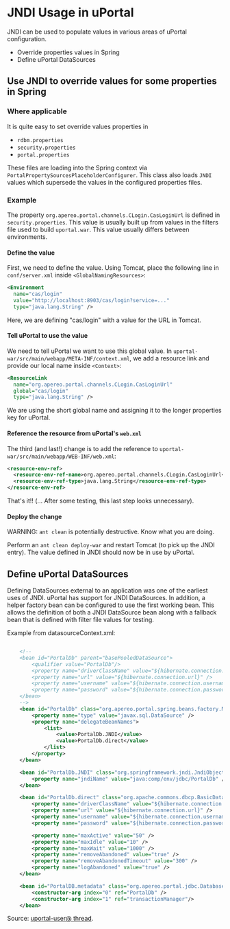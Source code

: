 # JNDI Usage in uPortal

JNDI can be used to populate values in various areas of uPortal configuration.

- Override properties values in Spring
- Define uPortal DataSources

## Use JNDI to override values for some properties in Spring

### Where applicable

It is quite easy to set override values properties in

+ `rdbm.properties`
+ `security.properties`
+ `portal.properties`

These files are loading into the Spring context via
`PortalPropertySourcesPlaceholderConfigurer`. This class also loads `JNDI`
values which supersede the values in the configured properties files.

### Example

The property `org.apereo.portal.channels.CLogin.CasLoginUrl` is defined in
`security.properties`. This value is usually built up from
values in the filters file used to build `uportal.war`. This value usually
differs between environments.

#### Define the value

First, we need to define the value. Using Tomcat, place the following
line in `conf/server.xml` inside `<GlobalNamingResources>`:

```xml
<Environment 
  name="cas/login"
  value="http://localhost:8903/cas/login?service=..."
  type="java.lang.String" />
```

Here, we are defining "cas/login" with a value for the URL in Tomcat.

#### Tell uPortal to use the value

We need to tell uPortal we want to use this global value. In
`uportal-war/src/main/webapp/META-INF/context.xml`, we add a resource link
and provide our local name inside `<Context>`:

```xml
<ResourceLink 
  name="org.apereo.portal.channels.CLogin.CasLoginUrl"
  global="cas/login" 
  type="java.lang.String" />
```

We are using the short global name and assigning it to the longer
properties key for uPortal.

#### Reference the resource from uPortal's `web.xml`

The third (and last!) change is to add the reference to
`uportal-war/src/main/webapp/WEB-INF/web.xml`:

```xml
<resource-env-ref>
  <resource-env-ref-name>org.apereo.portal.channels.CLogin.CasLoginUrl</resource-env-ref-name>
  <resource-env-ref-type>java.lang.String</resource-env-ref-type>
</resource-env-ref>
```

That's it!! (... After some testing, this last step looks unnecessary).

#### Deploy the change

WARNING: `ant clean` is potentially destructive. Know what you are doing.

Perform an `ant clean deploy-war` and restart Tomcat (to pick up the
JNDI entry). The value defined in JNDI should now be in use by uPortal.

## Define uPortal DataSources

Defining DataSources external to an application was one of the earliest
uses of JNDI. uPortal has support for JNDI DataSources. In addition,
a helper factory bean can be configured to use the first working bean.
 This allows the definition of both a JNDI DataSource bean along with
 a fallback bean that is defined with filter file values for testing.
 
Example from datasourceContext.xml:

```xml

    <!--
    <bean id="PortalDb" parent="basePooledDataSource">
        <qualifier value="PortalDb"/>
        <property name="driverClassName" value="${hibernate.connection.driver_class}" />
        <property name="url" value="${hibernate.connection.url}" />
        <property name="username" value="${hibernate.connection.username}" />
        <property name="password" value="${hibernate.connection.password}" />
    </bean>
    -->
    <bean id="PortalDb" class="org.apereo.portal.spring.beans.factory.MediatingFactoryBean">
        <property name="type" value="javax.sql.DataSource" />
        <property name="delegateBeanNames">
            <list>
                <value>PortalDb.JNDI</value>
                <value>PortalDb.direct</value>
            </list>
        </property>
    </bean>

    <bean id="PortalDb.JNDI" class="org.springframework.jndi.JndiObjectFactoryBean">
        <property name="jndiName" value="java:comp/env/jdbc/PortalDb" />
    </bean>

    <bean id="PortalDb.direct" class="org.apache.commons.dbcp.BasicDataSource" lazy-init="true">
        <property name="driverClassName" value="${hibernate.connection.driver_class}" />
        <property name="url" value="${hibernate.connection.url}" />
        <property name="username" value="${hibernate.connection.username}" />
        <property name="password" value="${hibernate.connection.password}" />

        <property name="maxActive" value="50" />
        <property name="maxIdle" value="10" />
        <property name="maxWait" value="1000" />
        <property name="removeAbandoned" value="true" />
        <property name="removeAbandonedTimeout" value="300" />
        <property name="logAbandoned" value="true" />
    </bean>

    <bean id="PortalDB.metadata" class="org.apereo.portal.jdbc.DatabaseMetaDataImpl">
        <constructor-arg index="0" ref="PortalDb" />
        <constructor-arg index="1" ref="transactionManager"/>
    </bean>

```

Source: [uportal-user@ thread](https://groups.google.com/a/apereo.org/d/topic/uportal-user/IM0SnpIlJC0/discussion).
